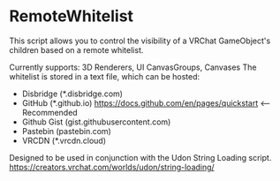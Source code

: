# RemoteWhitelist
This script allows you to control the visibility of a VRChat GameObject's children based on a remote whitelist.

Currently supports: 3D Renderers, UI CanvasGroups, Canvases
The whitelist is stored in a text file, which can be hosted:
* Disbridge (*.disbridge.com)
* GitHub (*.github.io) https://docs.github.com/en/pages/quickstart <-- Recommended
* Github Gist (gist.githubusercontent.com)
* Pastebin (pastebin.com)
* VRCDN (*.vrcdn.cloud)
 
Designed to be used in conjunction with the Udon String Loading script.
https://creators.vrchat.com/worlds/udon/string-loading/
